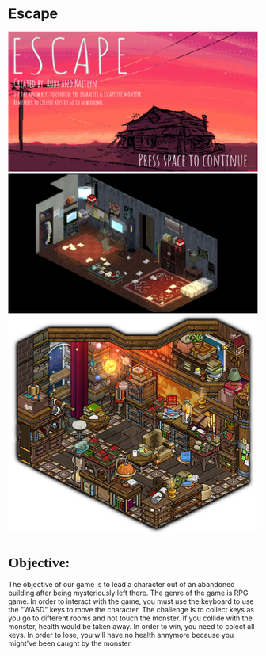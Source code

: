 # Escape
<img src="https://github.com/kchan2209/Escape/blob/master/Escape%20Game/escape/startup.png">
<img src="https://github.com/kchan2209/Escape/blob/master/Escape%20Game/escape/room2.JPG">
<img src="https://github.com/kchan2209/Escape/blob/master/Escape%20Game/escape/room3.png">


<h1 style="font-family:verdana;">  Objective:</h1>
<p> The objective of our game is to lead a character out of an abandoned building after being mysteriously left there. The genre of the game is RPG game. In order to interact with the game, you must use the keyboard to use the "WASD" keys to move the character. The challenge is to collect keys as you go to different rooms and not touch the monster. If you collide with the monster, health would be taken away. In order to win, you need to colect all keys. In order to lose, you will have no health annymore because you might've been caught by the monster.<p>

